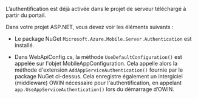 L’authentification est déjà activée dans le projet de serveur téléchargé à partir du portail.

Dans votre projet ASP.NET, vous devez voir les éléments suivants :

* Le package NuGet `Microsoft.Azure.Mobile.Server.Authentication` est installé.

* Dans WebApiConfig.cs, la méthode `UseDefaultConfiguration()` est appelée sur l'objet MobileAppConfiguration. Cela appelle alors la méthode d'extension `AddAppServiceAuthentication()` fournie par le package NuGet ci-dessus. Cela enregistre également un intergiciel (middleware) OWIN nécessaire pour l'authentification, en appelant `app.UseAppServiceAuthentication()` lors du démarrage d’OWIN.

<!---HONumber=July15_HO4-->